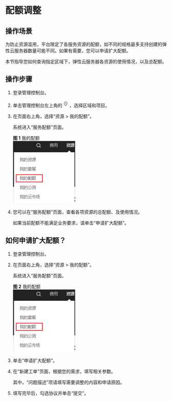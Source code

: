 # 配额调整<a name="ZH-CN_TOPIC_0153627209"></a>

## 操作场景<a name="zh-cn_topic_0126152562_section191648535016"></a>

为防止资源滥用，平台限定了各服务资源的配额，如不同的规格最多支持创建的弹性云服务器数量可能不同。如果有需要，您可以申请扩大配额。

本节指导您如何查询指定区域下，弹性云服务器各资源的使用情况，以及总配额。

## 操作步骤<a name="zh-cn_topic_0126152562_section1017753774919"></a>

1.  登录管理控制台。
2.  单击管理控制台左上角的![](figures/icon-region.png)，选择区域和项目。
3.  在页面右上角，选择“资源 \> 我的配额”。

    系统进入“服务配额”页面。

    **图 1**  我的配额<a name="zh-cn_topic_0126152562_zh-cn_topic_0040259342_fig776718915544"></a>  
    ![](figures/我的配额.png "我的配额")

4.  您可以在“服务配额”页面，查看各项资源的总配额、及使用情况。

    如果当前配额不能满足业务要求，请单击“申请扩大配额”。


## 如何申请扩大配额？<a name="zh-cn_topic_0126152562_section1453113181422"></a>


1.  登录管理控制台。
2.  在页面右上角，选择“资源 \> 我的配额”。

    系统进入“服务配额”页面。

    **图 2**  我的配额<a name="zh-cn_topic_0126152562_zh-cn_topic_0040259342_fig795613181378"></a>  
    ![](figures/我的配额.png "我的配额")

3.  单击“申请扩大配额”。
4.  在“新建工单”页面，根据您的需求，填写相关参数。

    其中，“问题描述”项请填写需要调整的内容和申请原因。

5.  填写完毕后，勾选协议并单击“提交”。

